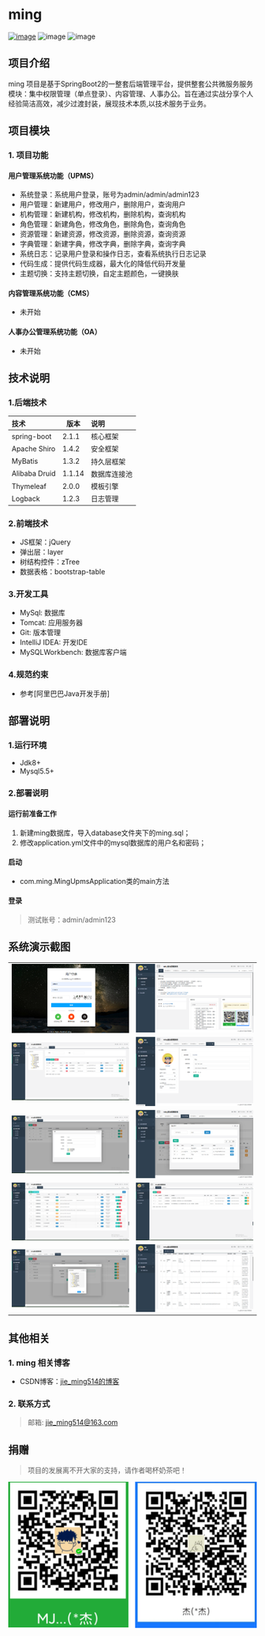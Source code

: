 
# ming
[![image](https://img.shields.io/badge/CSDN-jie_ming514-orange.svg)](https://blog.csdn.net/m1090760001)
![image](https://img.shields.io/badge/license-Apache2.0-blue.svg)
![image](https://img.shields.io/badge/Spring%20Boot-2.1.1.RELEASE-blue.svg)

## 项目介绍
ming 项目是基于SpringBoot2的一整套后端管理平台，提供整套公共微服务服务模块：集中权限管理（单点登录）、内容管理、人事办公。旨在通过实战分享个人经验简洁高效，减少过渡封装，展现技术本质,以技术服务于业务。


## 项目模块

### 1. 项目功能

#### 用户管理系统功能（UPMS）
  - 系统登录：系统用户登录，账号为admin/admin/admin123
  - 用户管理：新建用户，修改用户，删除用户，查询用户
  - 机构管理：新建机构，修改机构，删除机构，查询机构
  - 角色管理：新建角色，修改角色，删除角色，查询角色
  - 资源管理：新建资源，修改资源，删除资源，查询资源
  - 字典管理：新建字典，修改字典，删除字典，查询字典
  - 系统日志：记录用户登录和操作日志，查看系统执行日志记录
  - 代码生成：提供代码生成器，最大化的降低代码开发量
  - 主题切换：支持主题切换，自定主题颜色，一键换肤
  
#### 内容管理系统功能（CMS）
  - 未开始

#### 人事办公管理系统功能（OA）
  - 未开始


## 技术说明

### 1.后端技术

| 技术 | 版本 | 说明 |
|:--- | --- | :---|
| spring-boot | 2.1.1 | 核心框架 |
| Apache Shiro | 1.4.2 | 安全框架 |
| MyBatis | 1.3.2 | 持久层框架 |
| Alibaba Druid | 1.1.14 | 数据库连接池 |
| Thymeleaf | 2.0.0 | 模板引擎 |
| Logback | 1.2.3 | 日志管理|


### 2.前端技术
  - JS框架：jQuery
  - 弹出层：layer
  - 树结构控件：zTree
  - 数据表格：bootstrap-table

### 3.开发工具
  - MySql: 数据库
  - Tomcat: 应用服务器
  - Git: 版本管理
  - IntelliJ IDEA: 开发IDE
  - MySQLWorkbench: 数据库客户端

### 4.规范约束
  - 参考[阿里巴巴Java开发手册]


## 部署说明

### 1.运行环境
  - Jdk8+
  - Mysql5.5+

### 2.部署说明

#### 运行前准备工作
  1. 新建ming数据库，导入database文件夹下的ming.sql；
  2. 修改application.yml文件中的mysql数据库的用户名和密码；
  
#### 启动
  - com.ming.MingUpmsApplication类的main方法

#### 登录
> 测试账号：admin/admin123


## 系统演示截图

| | |
|  ----  | ----  |
| ![登录页面](_doc/show/login.png)  | ![主页面](_doc/show/main.png)  |
| ![用户维护页面](_doc/show/user.png) | ![个人维护页面](_doc/show/personal.png) |
| ![角色编辑页面](_doc/show/role.png) | ![角色用户管理页面](_doc/show/roleUser.png) |
| ![资源管理页面](_doc/show/permission.png) |![系统列表页面](_doc/show/system.png)|
| ![组织树管理](_doc/show/tree.png) | ![日志管理页面](_doc/show/userlog.png) |


## 其他相关
### 1. ming 相关博客
  - CSDN博客：[jie_ming514的博客](https://blog.csdn.net/m1090760001)

### 2. 联系方式
> 邮箱: jie_ming514@163.com

## 捐赠

> 项目的发展离不开大家的支持，请作者喝杯奶茶吧！

![微信支付宝捐赠](_doc/show/contribution.png)

